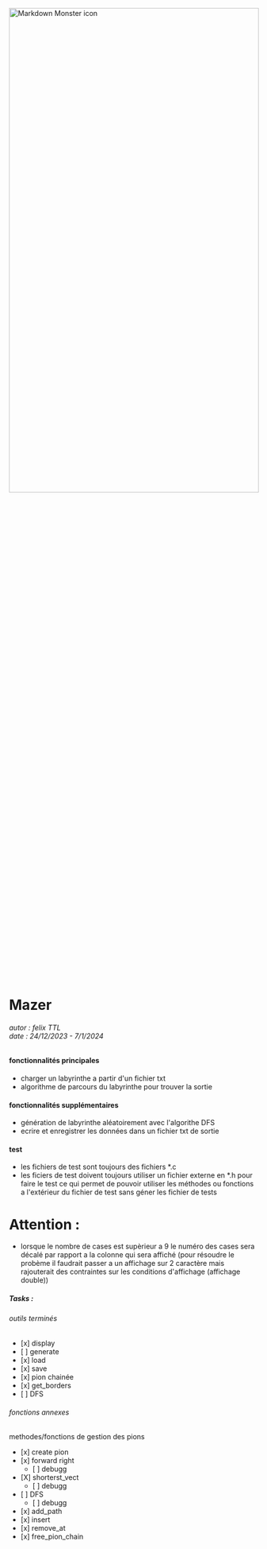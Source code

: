 
<img class="mainimg" src="./displayable/Capture d&apos;écran 2024-01-12 192730.png"
     alt="Markdown Monster icon"
     style="margin: auto;width: 100%;height: 50%;object-fit: contain;object-position: 90% 0%;resize:none;"
     />
# Mazer
<h6>
autor : felix TTL<br>
date : 24/12/2023 - 7/1/2024
</h6>

#### fonctionnalités principales

- charger un labyrinthe a partir d'un fichier txt
- algorithme de parcours du labyrinthe pour trouver la sortie



#### fonctionnalités supplémentaires

- génération de labyrinthe aléatoirement avec l'algorithe DFS
- ecrire et enregistrer les données dans un fichier txt de sortie


#### test

- les fichiers de test sont toujours des fichiers *.c
- les ficiers de test doivent toujours utiliser un fichier externe en *.h pour faire le test 
  ce qui permet de pouvoir utiliser les méthodes ou fonctions a l'extérieur du fichier de test
  sans géner les fichier de tests


# Attention :

  - lorsque le nombre de cases est supèrieur a 9 le numéro des cases sera décalé par rapport
    a la colonne qui sera affiché (pour résoudre le probème il faudrait passer a un affichage sur 2 caractère
    mais rajouterait des contraintes sur les conditions d'affichage (affichage double))

##### Tasks :
<h6>
     outils terminés
</h6>

  -    [x] display
  -    [ ] generate
  -    [x] load
  -    [x] save
  -    [x] pion chainée
  -    [x] get_borders
  -    [ ] DFS

###### fonctions annexes

methodes/fonctions de gestion des pions

  -    [x] create pion
  -    [x] forward right
       -    [ ] debugg
  -    [X] shorterst_vect
       -    [ ] debugg
  -    [ ] DFS
       -    [ ] debugg
  -    [x] add_path
  -    [x] insert
  -    [x] remove_at
  -    [x] free_pion_chain

</h6>